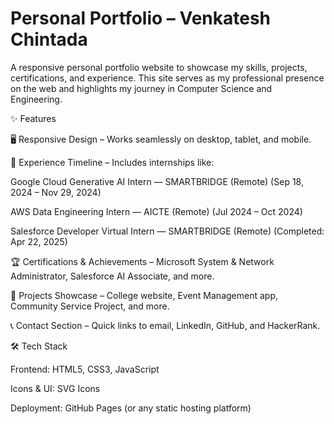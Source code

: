 # Personal Portfolio – Venkatesh Chintada

A responsive personal portfolio website to showcase my skills, projects, certifications, and experience.
This site serves as my professional presence on the web and highlights my journey in Computer Science and Engineering.

✨ Features

🖥️ Responsive Design – Works seamlessly on desktop, tablet, and mobile.

📂 Experience Timeline – Includes internships like:

Google Cloud Generative AI Intern — SMARTBRIDGE (Remote) (Sep 18, 2024 – Nov 29, 2024)

AWS Data Engineering Intern — AICTE (Remote) (Jul 2024 – Oct 2024)

Salesforce Developer Virtual Intern — SMARTBRIDGE (Remote) (Completed: Apr 22, 2025)

🏆 Certifications & Achievements – Microsoft System & Network Administrator, Salesforce AI Associate, and more.

💼 Projects Showcase – College website, Event Management app, Community Service Project, and more.

📞 Contact Section – Quick links to email, LinkedIn, GitHub, and HackerRank.

🛠️ Tech Stack

Frontend: HTML5, CSS3, JavaScript

Icons & UI: SVG Icons

Deployment: GitHub Pages (or any static hosting platform)
